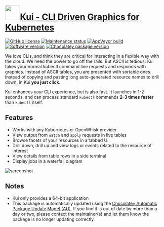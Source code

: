 # [<img src="https://cdn.jsdelivr.net/gh/dgalbraith/chocolatey-packages@ac9e0ef462b93905584b248422198303de1a4823/icons/kui.png" width="48" height="48" />Kui - CLI Driven Graphics for Kubernetes](https://chocolatey.org/packages/kui)

[![GitHub license](https://img.shields.io/github/license/IBM/kui)](https://github.com/IBM/kui/blob/master/LICENSE)
[![Maintenance status](https://img.shields.io/badge/maintained%3F-yes-green.svg)](https://gitHub.com/dgalbraith/chocolatey-packages/graphs/commit-activity)
[![AppVeyor build](https://img.shields.io/appveyor/ci/dgalbraith/chocolatey-packages)](https://ci.appveyor.com/project/dgalbraith/chocolatey-packages)
[![Software version](https://img.shields.io/badge/Source-v11.3.0-blue.svg)](https://github.com/IBM/kui/releases/tag/v11.3.0)
[![Chocolatey package version](https://img.shields.io/chocolatey/v/kui?label=Chocolatey)](https://chocolatey.org/packages/kui)

We love CLIs, and think they are critical for interacting in a flexible way with the cloud. We need the power to go off
the rails.  But ASCII is tedious.  Kui takes your normal kubectl command line requests and responds with graphics.
Instead of ASCII tables, you are presented with sortable ones.  Instead of copying and pasting long auto-generated
resource names to drill down, in Kui **you just click**.

Kui enhances your CLI experience, but is also fast.  It launches in 1-2 seconds, and can process standard `kubectl`
commands **2-3 times faster** than `kubectl` itself.

## Features

* Works with any Kubernetes or OpenWhisk provider
* View output from `watch` and `apply` requests in live tables
* Browse facets of your resources in a tabbed UI
* Drill down, drill up and view logs or events related to the resource of interest
* View details from table rows in a side terminal
* Display jobs in a waterfall diagram

![screenshot](https://cdn.jsdelivr.net/gh/dgalbraith/chocolatey-packages@ac9e0ef462b93905584b248422198303de1a4823/automatic/kui/screenshot.png)

## Notes

* Kui only provides a 64-bit application
* This package is automatically updated using the [Chocolatey Automatic Package Update Model (AU)](https://github.com/majkinetor/au/blob/master/README.md).
  If you find it is out of date by more than a day or two, please contact the maintainer(s) and let them know the package is no longer updating correctly.
